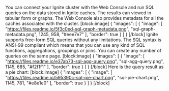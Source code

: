 You can connect your Ignite cluster with the Web Console and run SQL queries on the data stored in Ignite caches. The results can viewed in tabular form or graphs. The Web Console also provides metadata for all the caches associated with the cluster.
[block:image]
{
  "images": [
    {
      "image": [
        "https://files.readme.io/5f3c0ed-sql-graph-metadata.png",
        "sql-graph-metadata.png",
        1245,
        958,
        "#eee7e7"
      ],
      "border": true
    }
  ]
}
[/block]
Ignite supports free-form SQL queries without any limitations. The SQL syntax is ANSI-99 compliant which means that you can use any kind of SQL functions, aggregations, groupings or joins. You can create any number of queries on the same page.
[block:image]
{
  "images": [
    {
      "image": [
        "https://files.readme.io/e37ab73-sql-agg-query.png",
        "sql-agg-query.png",
        1145,
        685,
        "#f2f1f1"
      ],
      "border": true
    }
  ]
}
[/block]
Here is the query result as a pie chart:
[block:image]
{
  "images": [
    {
      "image": [
        "https://files.readme.io/595390c-sql-pie-chart.png",
        "sql-pie-chart.png",
        1145,
        781,
        "#e8e1e0"
      ],
      "border": true
    }
  ]
}
[/block]